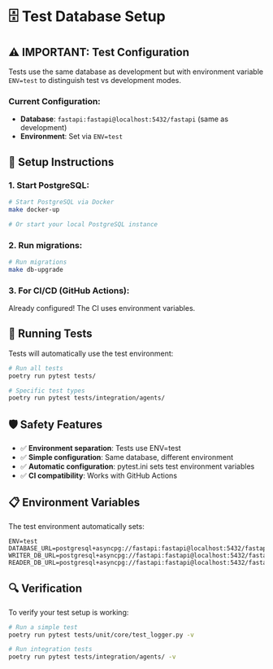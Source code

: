 # 🗄️ Test Database Setup

## ⚠️ IMPORTANT: Test Configuration

Tests use the same database as development but with environment variable `ENV=test` to distinguish test vs development modes.

### Current Configuration:
- **Database**: `fastapi:fastapi@localhost:5432/fastapi` (same as development)
- **Environment**: Set via `ENV=test`

## 🔧 Setup Instructions

### 1. Start PostgreSQL:

```bash
# Start PostgreSQL via Docker
make docker-up

# Or start your local PostgreSQL instance
```

### 2. Run migrations:
```bash
# Run migrations
make db-upgrade
```

### 3. For CI/CD (GitHub Actions):
Already configured! The CI uses environment variables.

## 🧪 Running Tests

Tests will automatically use the test environment:

```bash
# Run all tests
poetry run pytest tests/

# Specific test types
poetry run pytest tests/integration/agents/
```

## 🛡️ Safety Features

- ✅ **Environment separation**: Tests use ENV=test
- ✅ **Simple configuration**: Same database, different environment
- ✅ **Automatic configuration**: pytest.ini sets test environment variables
- ✅ **CI compatibility**: Works with GitHub Actions

## 📋 Environment Variables

The test environment automatically sets:
```
ENV=test
DATABASE_URL=postgresql+asyncpg://fastapi:fastapi@localhost:5432/fastapi
WRITER_DB_URL=postgresql+asyncpg://fastapi:fastapi@localhost:5432/fastapi
READER_DB_URL=postgresql+asyncpg://fastapi:fastapi@localhost:5432/fastapi
```

## 🔍 Verification

To verify your test setup is working:
```bash
# Run a simple test
poetry run pytest tests/unit/core/test_logger.py -v

# Run integration tests
poetry run pytest tests/integration/agents/ -v
```

